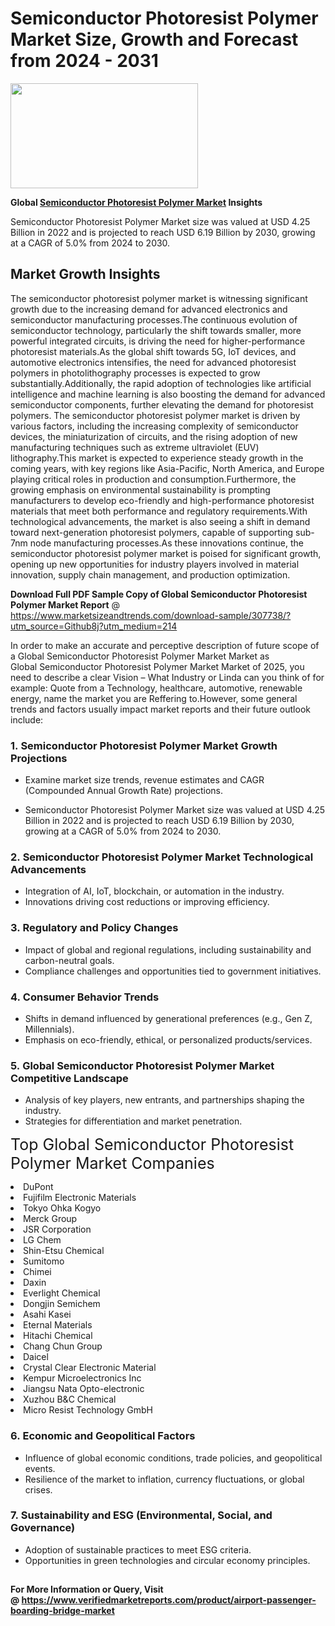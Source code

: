 <H1>Semiconductor Photoresist Polymer Market Size, Growth and Forecast from 2024 - 2031</H1><img class="aligncenter size-medium wp-image-584254" src="https://thirdeyenews.in/wp-content/uploads/2024/09/Global-Market-Research-300x168.jpeg" alt="" width="300" height="168" /><p><strong>Global&nbsp;<a href="https://www.marketsizeandtrends.com/download-sample/307738/?utm_source=Github8j?utm_medium=214">Semiconductor Photoresist Polymer Market</a> Insights</strong></p><p>Semiconductor Photoresist Polymer Market size was valued at USD 4.25 Billion in 2022 and is projected to reach USD 6.19 Billion by 2030, growing at a CAGR of 5.0% from 2024 to 2030.</p><p><h2>Market Growth Insights</h2> The semiconductor photoresist polymer market is witnessing significant growth due to the increasing demand for advanced electronics and semiconductor manufacturing processes.The continuous evolution of semiconductor technology, particularly the shift towards smaller, more powerful integrated circuits, is driving the need for higher-performance photoresist materials.As the global shift towards 5G, IoT devices, and automotive electronics intensifies, the need for advanced photoresist polymers in photolithography processes is expected to grow substantially.Additionally, the rapid adoption of technologies like artificial intelligence and machine learning is also boosting the demand for advanced semiconductor components, further elevating the demand for photoresist polymers. The semiconductor photoresist polymer market is driven by various factors, including the increasing complexity of semiconductor devices, the miniaturization of circuits, and the rising adoption of new manufacturing techniques such as extreme ultraviolet (EUV) lithography.This market is expected to experience steady growth in the coming years, with key regions like Asia-Pacific, North America, and Europe playing critical roles in production and consumption.Furthermore, the growing emphasis on environmental sustainability is prompting manufacturers to develop eco-friendly and high-performance photoresist materials that meet both performance and regulatory requirements.With technological advancements, the market is also seeing a shift in demand toward next-generation photoresist polymers, capable of supporting sub-7nm node manufacturing processes.As these innovations continue, the semiconductor photoresist polymer market is poised for significant growth, opening up new opportunities for industry players involved in material innovation, supply chain management, and production optimization.</p><p><span class=""><strong>Download Full PDF Sample Copy of Global Semiconductor Photoresist Polymer Market Report</strong> @ <a href="https://www.marketsizeandtrends.com/download-sample/307738/?utm_source=Github8j?utm_medium=214" target="_blank">https://www.marketsizeandtrends.com/download-sample/307738/?utm_source=Github8j?utm_medium=214</a></span></p><p>In order to make an accurate and perceptive description of future scope of a Global&nbsp;Semiconductor Photoresist Polymer Market Market as Global&nbsp;Semiconductor Photoresist Polymer Market Market of 2025, you need to describe a clear Vision &ndash; What Industry or Linda can you think of for example: Quote from a Technology, healthcare, automotive, renewable energy, name the market you are Reffering to.However, some general trends and factors usually impact market reports and their future outlook include:</p><h3>1.&nbsp;<strong>Semiconductor Photoresist Polymer Market Growth Projections</strong></h3><ul><li>Examine market size trends, revenue estimates and CAGR (Compounded Annual Growth Rate) projections.</li><li><p>Semiconductor Photoresist Polymer Market size was valued at USD 4.25 Billion in 2022 and is projected to reach USD 6.19 Billion by 2030, growing at a CAGR of 5.0% from 2024 to 2030.</p></li></ul><h3>2.&nbsp;<strong>Semiconductor Photoresist Polymer Market Technological Advancements</strong></h3><ul><li>Integration of AI, IoT, blockchain, or automation in the industry.</li><li>Innovations driving cost reductions or improving efficiency.</li></ul><h3>3.&nbsp;<strong>Regulatory and Policy Changes</strong></h3><ul><li>Impact of global and regional regulations, including sustainability and carbon-neutral goals.</li><li>Compliance challenges and opportunities tied to government initiatives.</li></ul><h3>4.&nbsp;<strong>Consumer Behavior Trends</strong></h3><ul><li>Shifts in demand influenced by generational preferences (e.g., Gen Z, Millennials).</li><li>Emphasis on eco-friendly, ethical, or personalized products/services.</li></ul><h3>5.&nbsp;<strong>Global Semiconductor Photoresist Polymer Market Competitive Landscape</strong></h3><ul><li>Analysis of key players, new entrants, and partnerships shaping the industry.</li><li>Strategies for differentiation and market penetration.</li></ul><p data-pm-slice="1 1 []"><span style="color: inherit; font-family: inherit; font-size: 25px;">Top Global Semiconductor Photoresist Polymer Market Companies</span></p><div class="" data-test-id=""><p><li>DuPont</li><li> Fujifilm Electronic Materials</li><li> Tokyo Ohka Kogyo</li><li> Merck Group</li><li> JSR Corporation</li><li> LG Chem</li><li> Shin-Etsu Chemical</li><li> Sumitomo</li><li> Chimei</li><li> Daxin</li><li> Everlight Chemical</li><li> Dongjin Semichem</li><li> Asahi Kasei</li><li> Eternal Materials</li><li> Hitachi Chemical</li><li> Chang Chun Group</li><li> Daicel</li><li> Crystal Clear Electronic Material</li><li> Kempur Microelectronics Inc</li><li> Jiangsu Nata Opto-electronic</li><li> Xuzhou B&C Chemical</li><li> Micro Resist Technology GmbH</li></p></div><h3>6.&nbsp;<strong>Economic and Geopolitical Factors</strong></h3><ul><li>Influence of global economic conditions, trade policies, and geopolitical events.</li><li>Resilience of the market to inflation, currency fluctuations, or global crises.</li></ul><h3>7.&nbsp;<strong>Sustainability and ESG (Environmental, Social, and Governance)</strong></h3><ul><li>Adoption of sustainable practices to meet ESG criteria.</li><li>Opportunities in green technologies and circular economy principles.</li></ul><h2><strong style="font-size: 14px;">For More Information or Query, Visit @&nbsp;</strong><a style="background-color: #ffffff; font-size: 14px;" href="https://www.marketsizeandtrends.com/report/semiconductor-photoresist-polymer-market/" target="_blank">https://www.verifiedmarketreports.com/product/airport-passenger-boarding-bridge-market</a></h2>